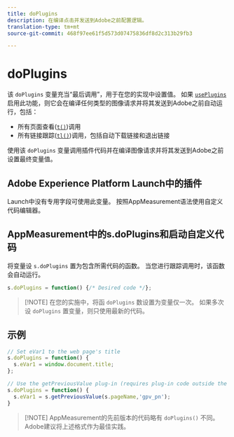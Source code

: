 ```yaml
---
title: doPlugins
description: 在编译点击并发送到Adobe之前配置逻辑。
translation-type: tm+mt
source-git-commit: 468f97ee61f5d573d07475836df8d2c313b29fb3

---
```



# doPlugins

该 `doPlugins` 变量充当“最后调用”，用于在您的实现中设置值。 如果 [`usePlugins`](../config-vars/useplugins.md) 启用此功能，则它会在编译任何类型的图像请求并将其发送到Adobe之前自动运行，包括：

* 所有页面查看([`t()`](t-method.md))调用
* 所有链接跟踪([`tl()`](tl-method.md))调用，包括自动下载链接和退出链接

使用该 `doPlugins` 变量调用插件代码并在编译图像请求并将其发送到Adobe之前设置最终变量值。

## Adobe Experience Platform Launch中的插件

Launch中没有专用字段可使用此变量。 按照AppMeasurement语法使用自定义代码编辑器。

## AppMeasurement中的s.doPlugins和启动自定义代码

将变量设 `s.doPlugins` 置为包含所需代码的函数。 当您进行跟踪调用时，该函数会自动运行。

```js
s.doPlugins = function() {/* Desired code */};
```

> [!NOTE] 在您的实施中，将函 `doPlugins` 数设置为变量仅一次。 如果多次设 `doPlugins` 置变量，则只使用最新的代码。

## 示例

```js
// Set eVar1 to the web page's title
s.doPlugins = function() {
  s.eVar1 = window.document.title;
};

// Use the getPreviousValue plug-in (requires plug-in code outside the function)
s.doPlugins = function() {
  s.eVar1 = s.getPreviousValue(s.pageName,'gpv_pn');
}
```

> [!NOTE] AppMeasurement的先前版本的代码略有 `doPlugins()` 不同。 Adobe建议将上述格式作为最佳实践。
